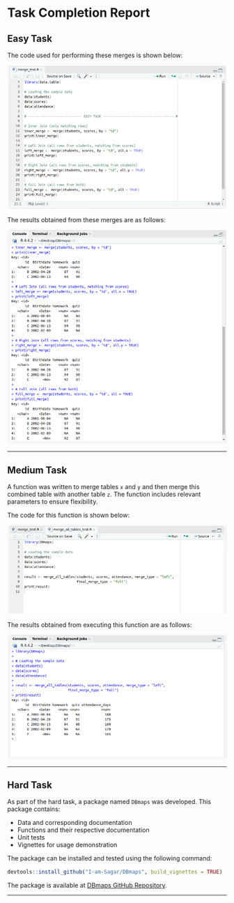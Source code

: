 # Task Completion Report

## Easy Task

The code used for performing these merges is shown below:

![Easy Task Code](figs/easy_code.png)

The results obtained from these merges are as follows:

![Easy Task Results](figs/easy_results.png)

---

## Medium Task

A function was written to merge tables `x` and `y` and then merge this combined table with another table `z`.
The function includes relevant parameters to ensure flexibility.

The code for this function is shown below:

![Medium Task Code](figs/medium_code.png)

The results obtained from executing this function are as follows:

![Medium Task Results](figs/medium_results.png)

---

## Hard Task

As part of the hard task, a package named `DBmaps` was developed. This package contains:
- Data and corresponding documentation
- Functions and their respective documentation
- Unit tests
- Vignettes for usage demonstration

The package can be installed and tested using the following command:

```r
devtools::install_github("I-am-Sagar/DBmaps", build_vignettes = TRUE)
```

The package is available at [DBmaps GitHub Repository](https://github.com/I-am-Sagar/DBmaps).

---